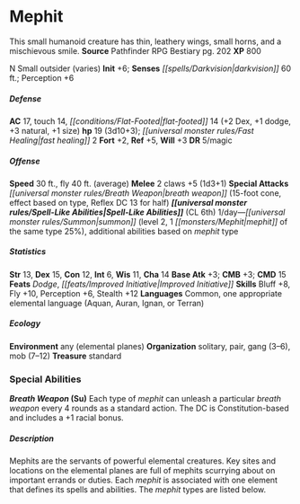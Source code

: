 ﻿---
cssclass: [monsters]
title1: Mephit
desc_short: This small humanoid creature has thin, leathery wings, small horns, and
  a mischievous smile.
title2: Mephit
CR: 3
sources:
- name: Pathfinder RPG Bestiary
  page: 202
  link: http://paizo.com/products/btpy8auu?Pathfinder-Roleplaying-Game-Bestiary
XP: 800
alignment: N
size: Small
type: outsider
subtypes:
- varies
initiative:
  bonus: 6
senses:
  darkvision: 60
AC:
  AC: 17
  touch: 14
  flat_footed: 14
  components:
    dex: 2
    dodge: 1
    natural: 3
    size: 1
HP:
  HP: 19
  long: 3d10+3
  fast_healing: 2
saves:
  fort: 2
  ref: 5
  will: 3
DR:
- amount: 5
  weakness: magic
speeds:
  base: 30
  fly: 40
  fly_maneuverability: average
attacks:
  melee:
  - - text: 2 claws +5 (1d3+1)
      entries:
      - - damage: 1d3+1
      count: 2
      attack: claws
      bonus:
      - 5
  special:
  - breath weapon (15-foot cone, effect based on type, Reflex DC 13 for half)
spell_like_abilities:
  entries:
  - name: summon
    source: default
    freq: 1/day
    level: 2
    summons:
    - name: mephit of the same type
      amount: 1
      chance: 25%
  - name: additional abilities based on mephit type
    source: default
    freq: 1/day
  sources:
  - name: default
    CL: 6
ability_scores:
  STR: 13
  DEX: 15
  CON: 12
  INT: 6
  WIS: 11
  CHA: 14
BAB: 3
CMB: 3
CMD: 15
feats:
- name: Dodge
- name: Improved Initiative
skills:
  Bluff: 8
  Fly: 10
  Perception: 6
  Stealth: 12
languages:
- Common
- one appropriate elemental language (Aquan, Auran, Ignan, or Terran)
ecology:
  environment: any (elemental planes)
  organization: solitary, pair, gang (3-6), mob (7-12)
  treasure_type: standard
special_abilities:
  Breath Weapon (Su): Each type of mephit can unleash a particular breath weapon every
    4 rounds as a standard action. The DC is Constitution-based and includes a +1
    racial bonus.
desc_long: Mephits are the servants of powerful elemental creatures. Key sites and
  locations on the elemental planes are full of mephits scurrying about on important
  errands or duties. Each mephit is associated with one element that defines its spells
  and abilities. The mephit types are listed below.

---

# Mephit
This small humanoid creature has thin, leathery wings, small horns, and a mischievous smile.
**Source** Pathfinder RPG Bestiary pg. 202
**XP** 800

N Small outsider (varies)
**Init** +6; **Senses** _[[spells/Darkvision|darkvision]]_ 60 ft.; Perception +6

##### Defense

**AC** 17, touch 14, _[[conditions/Flat-Footed|flat-footed]]_ 14 (+2 Dex, +1 dodge, +3 natural, +1 size)
**hp** 19 (3d10+3); _[[universal monster rules/Fast Healing|fast healing]]_ 2
**Fort** +2, **Ref** +5, **Will** +3
**DR** 5/magic

##### Offense
**Speed** 30 ft., fly 40 ft. (average)
**Melee** 2 claws +5 (1d3+1)
**Special Attacks** _[[universal monster rules/Breath Weapon|breath weapon]]_ (15-foot cone, effect based on type, Reflex DC 13 for half)
**_[[universal monster rules/Spell-Like Abilities|Spell-Like Abilities]]_** (CL 6th)
1/day—_[[universal monster rules/Summon|summon]]_ (level 2, 1 _[[monsters/Mephit|mephit]]_ of the same type 25%), additional abilities based on _mephit_ type

##### Statistics
**Str** 13, **Dex** 15, **Con** 12, **Int** 6, **Wis** 11, **Cha** 14
**Base Atk** +3; **CMB** +3; **CMD** 15
**Feats** _Dodge_, _[[feats/Improved Initiative|Improved Initiative]]_
**Skills** Bluff +8, Fly +10, Perception +6, Stealth +12
**Languages** Common, one appropriate elemental language (Aquan, Auran, Ignan, or Terran)

##### Ecology

**Environment** any (elemental planes)
**Organization** solitary, pair, gang (3–6), mob (7–12)
**Treasure** standard

### Special Abilities

**_Breath Weapon_ (Su)** Each type of _mephit_ can unleash a particular _breath weapon_ every 4 rounds as a standard action. The DC is Constitution-based and includes a +1 racial bonus.

##### Description

Mephits are the servants of powerful elemental creatures. Key sites and locations on the elemental planes are full of mephits scurrying about on important errands or duties. Each _mephit_ is associated with one element that defines its spells and abilities. The _mephit_ types are listed below.